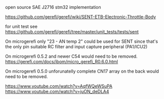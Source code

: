 open source SAE J2716 stm32 implementation

https://github.com/gerefi/gerefi/wiki/SENT-ETB-Electronic-Throttle-Body

for unit test see https://github.com/gerefi/gerefi/tree/master/unit_tests/tests/sent

On microgerefi only "23 - AN temp 2" could be used for SENT since that's the only pin suitable RC filter and input capture peripheral (PA1/ICU2)


On microgerefi 0.5.2 and newer C54 would need to be removed. https://gerefi.com/docs/ibom/micro_gerefi_R0.6.0.html

On microgerefi 0.5.0 unforunatelly complete CN17 array on the back would need to be removed.



https://www.youtube.com/watch?v=AqfWQeWSuPA
https://www.youtube.com/watch?v=juON_deDLA4
